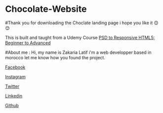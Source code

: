 # Chocolate-Website

#Thank you for downloading the Choclate landing page i hope you like it 😊😊

This is built and taught from a Udemy Course [PSD to Responsive HTML5: Beginner to Advanced](https://www.udemy.com/course/psd-to-html5-beginner-to-advanced/)

#About me :
Hi, my name is Zakaria Latif i'm a web developper based in morocco
let me know how you found the project.

[Facebook](https://www.facebook.com/zakaria.latif.165)

[Instagram](https://www.instagram.com/zakaria__latif/)

[Twitter](https://twitter.com/ZakariaLatif8)

[Linkedin](https://www.linkedin.com/in/zakaria-latif-44bba11b7/)

[Github](https://github.com/Zakaria-Latif)
